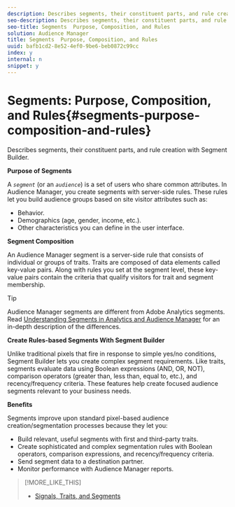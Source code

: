 ```yaml
---
description: Describes segments, their constituent parts, and rule creation with Segment Builder.
seo-description: Describes segments, their constituent parts, and rule creation with Segment Builder.
seo-title: Segments  Purpose, Composition, and Rules
solution: Audience Manager
title: Segments  Purpose, Composition, and Rules
uuid: bafb1cd2-8e52-4ef0-9be6-beb0872c99cc
index: y
internal: n
snippet: y
---
```


# Segments: Purpose, Composition, and Rules{#segments-purpose-composition-and-rules}

Describes segments, their constituent parts, and rule creation with Segment Builder.

 **Purpose of Segments**

A *`segment`* (or an *`audience`*) is a set of users who share common attributes. In Audience Manager, you create segments with server-side rules. These rules let you build audience groups based on site visitor attributes such as:

* Behavior. 
* Demographics (age, gender, income, etc.). 
* Other characteristics you can define in the user interface.

**Segment Composition**

An Audience Manager segment is a server-side rule that consists of individual or groups of traits. Traits are composed of data elements called key-value pairs. Along with rules you set at the segment level, these key-value pairs contain the criteria that qualify visitors for trait and segment membership.

>[!TIP]
>
>Audience Manager segments are different from Adobe Analytics segments. Read [Understanding Segments in Analytics and Audience Manager](https://marketing.adobe.com/resources/help/en_US/analytics/audiences/aam-analytics-segments.html) for an in-depth description of the differences.

**Create Rules-based Segments With Segment Builder**

Unlike traditional pixels that fire in response to simple yes/no conditions, Segment Builder lets you create complex segment requirements. Like traits, segments evaluate data using Boolean expressions (AND, OR, NOT), comparison operators (greater than, less than, equal to, etc.), and recency/frequency criteria. These features help create focused audience segments relevant to your business needs.

**Benefits**

Segments improve upon standard pixel-based audience creation/segmentation processes because they let you:

* Build relevant, useful segments with first and third-party traits. 
* Create sophisticated and complex segmentation rules with Boolean operators, comparison expressions, and recency/frequency criteria. 
* Send segment data to a destination partner. 
* Monitor performance with Audience Manager reports.

>[!MORE_LIKE_THIS]
>
>* [Signals, Traits, and Segments](signal-trait-segment.md#concept_7550A48FE3F1415FACF0E077CFAB155F)
